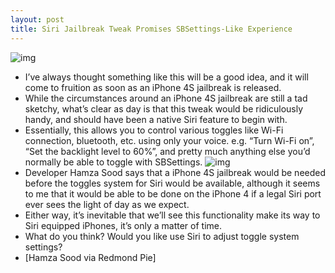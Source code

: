 ```yaml
---
layout: post
title: Siri Jailbreak Tweak Promises SBSettings-Like Experience
---
```

![img](http://media.idownloadblog.com/wp-content/uploads/2011/12/Siri-Toggle-Control.jpg)
* I’ve always thought something like this will be a good idea, and it will come to fruition as soon as an iPhone 4S jailbreak is released.
* While the circumstances around an iPhone 4S jailbreak are still a tad sketchy, what’s clear as day is that this tweak would be ridiculously handy, and should have been a native Siri feature to begin with.
* Essentially, this allows you to control various toggles like Wi-Fi connection, bluetooth, etc. using only your voice. e.g. “Turn Wi-Fi on”, “Set the backlight level to 60%”, and pretty much anything else you’d normally be able to toggle with SBSettings.
![img](http://media.idownloadblog.com/wp-content/uploads/2011/12/Siri-Toggle-Control-2.jpg)
* Developer Hamza Sood says that a iPhone 4S jailbreak would be needed before the toggles system for Siri would be available, although it seems to me that it would be able to be done on the iPhone 4 if a legal Siri port ever sees the light of day as we expect.
* Either way, it’s inevitable that we’ll see this functionality make its way to Siri equipped iPhones, it’s only a matter of time.
* What do you think? Would you like use Siri to adjust toggle system settings?
* [Hamza Sood via Redmond Pie]


